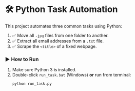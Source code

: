 # 🛠️ Python Task Automation

This project automates three common tasks using Python:

1. ✅ Move all `.jpg` files from one folder to another.
2. ✅ Extract all email addresses from a `.txt` file.
3. ✅ Scrape the `<title>` of a fixed webpage.

### ▶️ How to Run
1. Make sure Python 3 is installed.
2. Double-click `run_task.bat` (Windows) **or** run from terminal:
   ```bash
   python run_task.py
   ```
